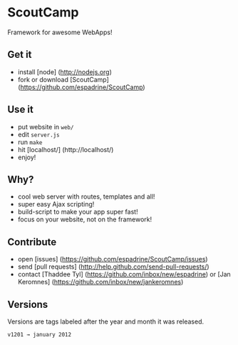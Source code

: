 # ScoutCamp

Framework for awesome WebApps!

## Get it

- install [node] (http://nodejs.org)
- fork or download [ScoutCamp] (https://github.com/espadrine/ScoutCamp)

## Use it

- put website in `web/`
- edit `server.js`
- run `make`
- hit [localhost/] (http://localhost/)
- enjoy!

## Why?

- cool web server with routes, templates and all!
- super easy Ajax scripting!
- build-script to make your app super fast!
- focus on your website, not on the framework!

## Contribute

- open [issues] (https://github.com/espadrine/ScoutCamp/issues)
- send [pull requests] (http://help.github.com/send-pull-requests/)
- contact [Thaddee Tyl] (https://github.com/inbox/new/espadrine) or [Jan Keromnes] (https://github.com/inbox/new/jankeromnes)

## Versions

Versions are tags labeled after the year and month it was released.

    v1201 → january 2012

